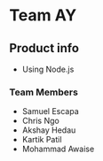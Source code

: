 # Team AY

## Product info

- Using Node.js

### Team Members

- Samuel Escapa
- Chris Ngo
- Akshay Hedau
- Kartik Patil
- Mohammad Awaise
